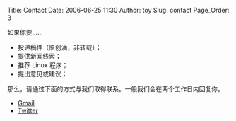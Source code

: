 Title: Contact
Date: 2006-06-25 11:30
Author: toy
Slug: contact
Page_Order: 3

如果你要……

+ 投递稿件（原创滴，非转载）；  
+ 提供新闻线索；  
+ 推荐 Linux 程序；  
+ 提出意见或建议；

那么，请通过下面的方式与我们取得联系。一般我们会在两个工作日内回复你。

+ [Gmail](mailto:xxdlhy@gmail.com)
+ [Twitter](https://twitter.com/linuxtoy)
